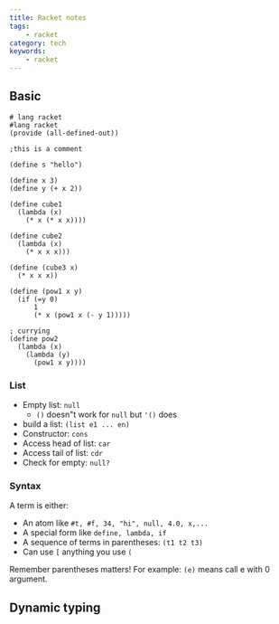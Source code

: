 ```yaml
---
title: Racket notes
tags:
    - racket
category: tech
keywords:
    - racket
---
```


## Basic

```racket
# lang racket
#lang racket
(provide (all-defined-out))

;this is a comment

(define s "hello")

(define x 3)
(define y (+ x 2))

(define cube1
  (lambda (x)
    (* x (* x x))))

(define cube2
  (lambda (x)
    (* x x x)))

(define (cube3 x)
  (* x x x))

(define (pow1 x y)
  (if (=y 0)
      1
      (* x (pow1 x (- y 1)))))

; currying
(define pow2
  (lambda (x)
    (lambda (y)
      (pow1 x y))))

```

### List

* Empty list: `null`
	* `()` doesn"t work for `null` but `'()` does
* build a list: `(list e1 ... en)`
* Constructor: `cons`
* Access head of list: `car`
* Access tail of list: `cdr`
* Check for empty: `null?`

### Syntax

A term is either:
* An atom like `#t, #f, 34, "hi", null, 4.0, x,...`
* A special form like `define, lambda, if`
* A sequence of terms in parentheses: `(t1 t2 t3)`
* Can use `[` anything you use `(`

Remember parentheses matters! For example:
`(e)` means call e with 0 argument.

## Dynamic typing


<!--stackedit_data:
eyJoaXN0b3J5IjpbMjEwMjAyNjYzMywxNDMyNTE1MTU1LC0xMD
YwMDY1Mjc3LDE4MDMyNjc1OCwxNzgyMzM5NDk1LC0xNzg0NDY0
Mjg2LDkxODE2NjExMywtOTY3NzI3ODMwLC0xNzg0NDY0Mjg2LC
0xNzg0NDY0Mjg2LC0xOTkyMTcxNjgwXX0=
-->
